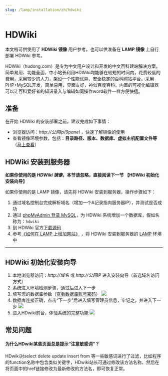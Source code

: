 ```yaml
---
slug: /lamp/installation/zh/hdwiki
---
```


# HDWiki

本文档可供使用了 **HDWiki 镜像** 用户参考，也可以供准备在 **LAMP 镜像** 上自行部署 HDWiki 参考。

HDWiki（hudong.com）是专为中文用户设计和开发的中文百科建站解决方案。简单易用、功能全面，中小站长利用HDWiki均能够在较短的时间内，花费较低的费用，采用较少的人力，架设一个性能优异、安全稳定的百科网站平台。采用PHP+MySQL开发，简单易用，界面友好，神似百度百科。内置的可视化编辑器可以让百科爱好者的知识录入与编辑如同操作word软件一样方便快捷。

## 准备

在开始 HDWiki 的安装部署之前，建议完成如下事情：

* 浏览器访问：*http://公网ip/9panel* ，快速了解镜像的使用
* 查看镜像环境参数，包括：**目录路径、版本、数据库、虚拟主机配置文件等** （[马上查看](https://support.websoft9.com/docs/lamp/zh/stack-components.html)）

## HDWiki 安装到服务器

**如果你使用的是 *HDWiki 镜像*，本节请忽略，直接阅读下一节 【HDWiki 初始化安装向导】**

如果你使用的是 LAMP 镜像，请先将 HDWiki 安装到服务器，操作步骤如下：

1. 通过域名控制台完成解析域名（增加一个A记录指向服务器IP），并测试是否成功
2. 通过 [phpMyAdmin 登录 MySQL](https://support.websoft9.com/docs/lamp/zh/admin-mysql.html)，为 HDWiki 系统增加一个数据库，假如名称为：`hdwiki`
3. 到 HDWiki 官方[下载源码](http://kaiyuan.hudong.com/)
4. 参考[《如何在 LAMP 上增加网站》](https://support.websoft9.com/docs/lamp/zh/solution-deployment.html#安装第二个网站) ，将 HDWiki 安装到服务器的 [LAMP](https://support.websoft9.com/docs/lamp/zh/) 环境中

---

## HDWiki 初始化安装向导

1. 本地浏览器访问：*http://域名* 或 *http://公网IP* 进入安装向导（首选域名访问方式）
2. 系统进入环境检测步骤，通过后进入下一步
3. 填写您的数据库参数（[查看数据库账号密码](https://support.websoft9.com/docs/lamp/zh/stack-accounts.html)）
   ![](https://libs.websoft9.com/Websoft9/DocsPicture/zh/hdwiki/hdwiki-install-setpw-websoft9.png)
4. 数据库连接正确，点击“下一步”后进入填写管理员信息，牢记之，并进入下一步
   ![](https://libs.websoft9.com/Websoft9/DocsPicture/zh/hdwiki/hdwiki-install-setadmin-websoft9.png)
5. 进入HDwiki前台，体验系统的完整功能
   ![](https://libs.websoft9.com/Websoft9/DocsPicture/zh/hdwiki/hdwiki-install-frontpage-websoft9.png)

## 常见问题

#### 为什么HDwiki某些页面总是提示“注意敏感词”？

HDwiki对select delete update insert from 等一些敏感词进行了过滤，比如程序的function名称中包含类似关键字，HDwiki站长可通过修改该方法名称，然后在将页面中的href链接修改为最新修改的方法名，即可恢复正常。